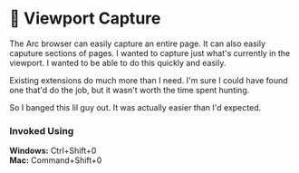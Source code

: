 # 📸 Viewport Capture

The Arc browser can easily capture an entire page. It can also easily caputure sections of pages. I wanted to capture just what's currently in the viewport. I wanted to be able to do this quickly and easily.

Existing extensions do much more than I need. I'm sure I could have found one that'd do the job, but it wasn't worth the time spent hunting.

So I banged this lil guy out. It was actually easier than I'd expected.

### Invoked Using

**Windows:** Ctrl+Shift+0  
**Mac:** Command+Shift+0